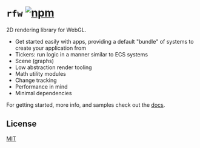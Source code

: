 # `rfw` [![npm](https://img.shields.io/npm/v/rfw2d)](https://www.npmjs.com/package/rfw2d)

2D rendering library for WebGL.

-   Get started easily with apps, providing a default "bundle" of systems to create your application from
-   Tickers: run logic in a manner similar to ECS systems
-   Scene (graphs)
-   Low abstraction render tooling
-   Math utility modules
-   Change tracking
-   Performance in mind
-   Minimal dependencies

For getting started, more info, and samples check out the [docs](https://schlechtwetterfront.github.io/rfw).

## License

[MIT](https://opensource.org/licenses/MIT)
